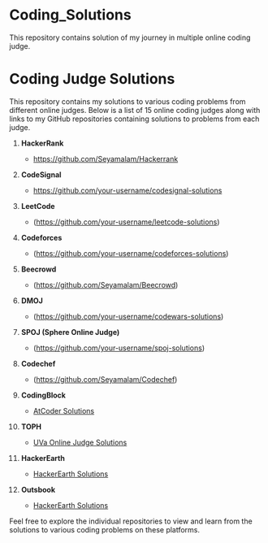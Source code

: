 # Coding_Solutions
This repository contains solution of my journey in multiple online coding judge.
# Coding Judge Solutions

This repository contains my solutions to various coding problems from different online judges. Below is a list of 15 online coding judges along with links to my GitHub repositories containing solutions to problems from each judge.

1. **HackerRank**
   - https://github.com/Seyamalam/Hackerrank

2. **CodeSignal**
   - https://github.com/your-username/codesignal-solutions

3. **LeetCode**
   - (https://github.com/your-username/leetcode-solutions)

4. **Codeforces**
   - (https://github.com/your-username/codeforces-solutions)

5. **Beecrowd**
   - (https://github.com/Seyamalam/Beecrowd)

6. **DMOJ**
   - (https://github.com/your-username/codewars-solutions)

7. **SPOJ (Sphere Online Judge)**
   - (https://github.com/your-username/spoj-solutions)

8. **Codechef**
   - (https://github.com/Seyamalam/Codechef)

9. **CodingBlock**
   - [AtCoder Solutions](https://github.com/your-username/atcoder-solutions)

10. **TOPH**
    - [UVa Online Judge Solutions](https://github.com/your-username/uva-online-judge-solutions)

11. **HackerEarth**
    - [HackerEarth Solutions](https://github.com/your-username/hackerearth-solutions)
   
12. **Outsbook**
    - [HackerEarth Solutions](https://github.com/your-username/hackerearth-solutions)

Feel free to explore the individual repositories to view and learn from the solutions to various coding problems on these platforms.

